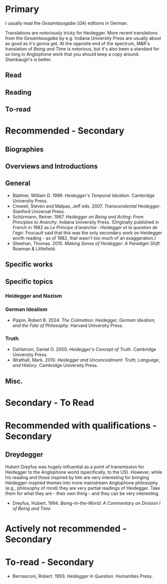 # Primary

I usually read the *Gesamtausgabe* (*GA*) editions in German. 

Translations are notoriously tricky for Heidegger. More recent translations from the *Gesamtausgabe* by e.g. Indiana University Press are usually about as good as it's gonna get. At the opposite end of the spectrum, M&R's translation of *Being and Time* is notorious, but it's also been a standard for so long in Anglophone work that you should keep a copy around. Stambaugh's is better.

## Read

## Reading

## To-read  

# Recommended - Secondary

## Biographies

## Overviews and Introductions

## General

* Blattner, William D. 1999. *Heidegger's Temporal Idealism*. Cambridge University Press.
* Crowell, Steven and Malpas, Jeff eds. 2007. *Transcendental Heidegger*. Stanford Universal Press.
* Schürmann, Reiner. 1987. *Heidegger on Being and Acting: From Principles to Anarchy*. Indiana University Press. (Originally published in French in 1982 as *Le Principe d'anarchie : Heidegger et la question de l'agir*. Foucault said that this was the only secondary work on Heidegger worth reading - as of 1982, that wasn't too much of an exaggeration.)
* Sheehan, Thomas. 2015. *Making Sense of Heidegger: A Paradigm Shift*. Rowman & Littlefield.

## Specific works

## Specific topics

### Heidegger and Nazism

### German Idealism

* Pippin, Robert B. 2024. *The Culimation: Heidegger, German Idealism, and the Fate of Philosophy*. Harvard University Press.
### Truth 

* Dahlstrom, Daniel O. 2000. *Heidegger's Concept of Truth*. Cambridge University Press.
* Wrathall, Mark. 2010. *Heidegger and Unconcealment: Truth, Language, and History*. Cambridge University Press.
## Misc.

# Secondary - To Read
# Recommended with qualifications - Secondary

## Dreydegger

Hubert Dreyfus was hugely influential as a point of transmission for Heidegger to the Anglophone world (specifically, to the US). However, while his reading and those inspired by him are very interesting for bringing Heidegger-inspired themes into more mainstream Anglophone philosophy (e.g., philosophy of mind) they are very partial readings of Heidegger. Take them for what they are - their own thing - and they can be very interesting.
 
* Dreyfus, Hubert. 1994. *Being-in-the-World: A Commentary on Division I of Being and Time*


# Actively not recommended - Secondary

# To-read - Secondary

* Bernasconi, Robert. 1993. *Heidegger in Question*. Humanities Press.
